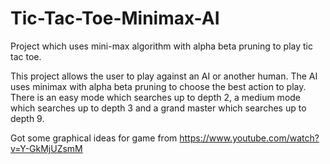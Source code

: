 # Tic-Tac-Toe-Minimax-AI
Project which uses mini-max algorithm with alpha beta pruning to play tic tac toe.

This project allows the user to play against an AI or another human.
The AI uses minimax with alpha beta pruning to choose the best action to play.
There is an easy mode which searches up to depth 2, a medium mode which searches up to depth 3 and a grand master which searches up to depth 9.

Got some graphical ideas for game from https://www.youtube.com/watch?v=Y-GkMjUZsmM
